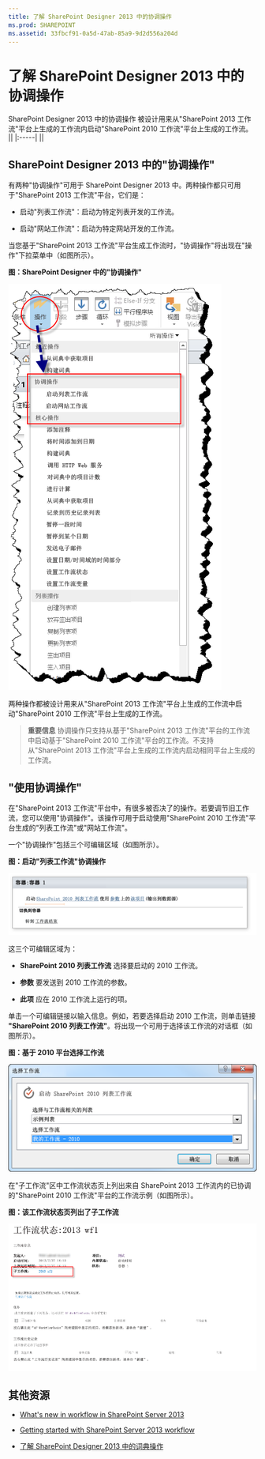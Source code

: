 ```yaml
---
title: 了解 SharePoint Designer 2013 中的协调操作
ms.prod: SHAREPOINT
ms.assetid: 33fbcf91-0a5d-47ab-85a9-9d2d556a204d
---
```



# 了解 SharePoint Designer 2013 中的协调操作
SharePoint Designer 2013 中的协调操作 被设计用来从"SharePoint 2013 工作流"平台上生成的工作流内启动"SharePoint 2010 工作流"平台上生成的工作流。
||
|:-----|
||
   

## SharePoint Designer 2013 中的"协调操作"
<a name="section1"> </a>

有两种"协调操作"可用于 SharePoint Designer 2013 中。两种操作都只可用于"SharePoint 2013 工作流"平台，它们是：
  
    
    

- 启动"列表工作流"：启动为特定列表开发的工作流。
    
  
- 启动"网站工作流"：启动为特定网站开发的工作流。
    
  
当您基于"SharePoint 2013 工作流"平台生成工作流时，"协调操作"将出现在"操作"下拉菜单中（如图所示）。
  
    
    

**图：SharePoint Designer 中的"协调操作"**

  
    
    

  
    
    
![SharePoint Designer 中的协调操作](images/SPD15-CoordinationActions.png)
  
    
    
两种操作都被设计用来从"SharePoint 2013 工作流"平台上生成的工作流中启动"SharePoint 2010 工作流"平台上生成的工作流。
  
    
    

    
> **重要信息**
> 协调操作只支持从基于"SharePoint 2013 工作流"平台的工作流中启动基于"SharePoint 2010 工作流"平台的工作流。不支持从"SharePoint 2013 工作流"平台上生成的工作流内启动相同平台上生成的工作流。 
  
    
    


## "使用协调操作"
<a name="section2"> </a>

在"SharePoint 2013 工作流"平台中，有很多被否决了的操作。若要调节旧工作流，您可以使用"协调操作"。该操作可用于启动使用"SharePoint 2010 工作流"平台生成的"列表工作流"或"网站工作流"。
  
    
    
一个"协调操作"包括三个可编辑区域（如图所示）。
  
    
    

**图：启动"列表工作流"协调操作**

  
    
    

  
    
    
![启动'列表工作流'协调操作](images/SPD15-CoordinationActions2.png)
  
    
    
这三个可编辑区域为： 
  
    
    

- **SharePoint 2010 列表工作流** 选择要启动的 2010 工作流。
    
  
- **参数** 要发送到 2010 工作流的参数。
    
  
- **此项** 应在 2010 工作流上运行的项。
    
  
单击一个可编辑链接以输入信息。例如，若要选择启动 2010 工作流，则单击链接 **"SharePoint 2010 列表工作流"**。将出现一个可用于选择该工作流的对话框（如图所示）。
  
    
    

**图：基于 2010 平台选择工作流**

  
    
    

  
    
    
![选择基于 2010 版平台的工作流](images/SPD15-CoordinationActions3.png)
  
    
    

  
    
    

  
    
    

  
    
    
在"子工作流"区中工作流状态页上列出来自 SharePoint 2013 工作流内的已协调的"SharePoint 2010 工作流"平台的工作流示例（如图所示）。
  
    
    

**图：该工作流状态页列出了子工作流**

  
    
    

  
    
    
![工作流状态页面列出了子工作流。](images/SPD15-CorrelationActions4.png)
  
    
    

  
    
    

  
    
    

## 其他资源
<a name="bk_addresources"> </a>


-  [What's new in workflow in SharePoint Server 2013](http://msdn.microsoft.com/library/6ab8a28b-fa2f-4530-8b55-a7f663bf15ea.aspx)
    
  
-  [Getting started with SharePoint Server 2013 workflow](http://msdn.microsoft.com/library/cc73be76-a329-449f-90ab-86822b1c2ee8.aspx)
    
  
-  [了解 SharePoint Designer 2013 中的词典操作](understanding-dictionary-actions-in-sharepoint-designer-2013.md)
    
  

  
    
    

